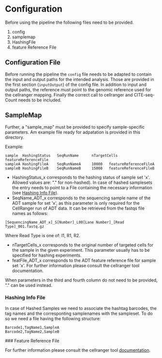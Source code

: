 # Configuration

Before using the pipeline the following files need to be provided. 
1. config
2. samplemap
3. HashingFile
4. feature Reference File
 

## Configuration File
Before running the pipeline the `config` file needs to be adapted to contain the input and output paths for the intended analysis. Those are provided in the first section (`inputOutput`) of the config file. In addition to input and output paths, the reference must point to the genomic reference used for the cellranger mapping. Finally the correct call to cellranger and CITE-seq-Count needs to be included.

## SampleMap
Further, a "sample_map" must be provided to specify sample-specific parameters.
Am example file ready for adpatation is provided in this directory.

Example:
```
sample  HashingStatus   SeqRunName      nTargetCells    featureReferenceFile
sampleA HashingFileA    SeqRunNameA     10000   featureReferenceFileA
sampleB HashingFileB    SeqRunNameB     15000   featureReferenceFileB
```

- HashingStatus_x corresponds to the hashing status of sample set 'x'. Allowed values are: "." for non-hashed). In case of hashed samplesets the entry needs to point to a File containing the necessary information (see [Hashing Info File](#hashing-info-file)).
- SeqName_ADT_x corresponds to the sequencing sample name of the ADT sample for set 'x', as this parameter is only required for the CellRanger run of ADT data. It can be retrieved from the fastqs file names as follows:
```
[SequencingName_ADT_x]_S[Number]_L00[Lane Number]_[Read Type]_001.fastq.gz
```
Where Read Type is one of: I1, R1, R2.
- nTargetCells_x corresponds to the original number of targeted cells for the sample in the given experiment. This parameter usually has to be specified for hashing experiments.
- featFile_ADT_x corresponds to the ADT feature reference file for sample set 'x'. For further information please consult the cellranger tool documentation.

When parameters in the third and fourth column do not need to be provided, "." can be used instead.

### Hashing Info File
In case of Hashed Samples we need to associate the hashtag barcodes, the tag names and the corresponting samplenames with the sampleset. To do so we need a file having the following structure:

```
Barcode1,TagName1,SampleA
Barcode2,TagName2,SampleB
```

### Feature Reference File

For further information please consult the cellranger tool [documentation](https://support.10xgenomics.com/single-cell-gene-expression/software/pipelines/latest/using/feature-bc-analysis#feature-ref).
